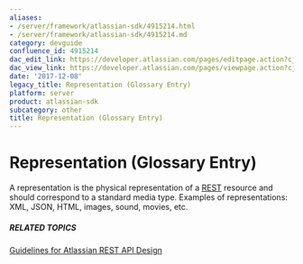 ```yaml
---
aliases:
- /server/framework/atlassian-sdk/4915214.html
- /server/framework/atlassian-sdk/4915214.md
category: devguide
confluence_id: 4915214
dac_edit_link: https://developer.atlassian.com/pages/editpage.action?cjm=wozere&pageId=4915214
dac_view_link: https://developer.atlassian.com/pages/viewpage.action?cjm=wozere&pageId=4915214
date: '2017-12-08'
legacy_title: Representation (Glossary Entry)
platform: server
product: atlassian-sdk
subcategory: other
title: Representation (Glossary Entry)
---
```

# Representation (Glossary Entry)

A representation is the physical representation of a [REST](/server/framework/atlassian-sdk/rest-glossary-entry.snippet) resource and should correspond to a standard media type. Examples of representations: XML, JSON, HTML, images, sound, movies, etc.

##### RELATED TOPICS

<a href="/pages/createpage.action?spaceKey=DOCS&amp;title=Guidelines+for+Atlassian+REST+API+Design&amp;linkCreation=true&amp;fromPageId=4915214" class="createlink">Guidelines for Atlassian REST API Design</a>



























































































































